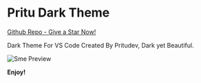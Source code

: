 # Pritu Dark Theme

[Github Repo - Give a Star Now!](https://github.com/pritudev/pritu-dark-theme)

Dark Theme For VS Code Created By Pritudev, Dark yet Beautiful.

![Sme Preview](https://cdn.discordapp.com/attachments/741555336980201483/884778479630057502/unknown.png)

**Enjoy!**
